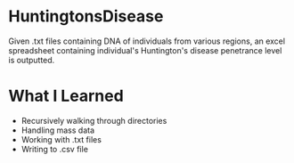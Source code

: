 # HuntingtonsDisease

Given .txt files containing DNA of individuals from various regions, an excel spreadsheet containing individual's Huntington's disease penetrance level is outputted.

# What I Learned

* Recursively walking through directories
* Handling mass data
* Working with .txt files
* Writing to .csv file
